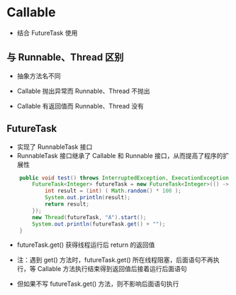 # Callable

- 结合 FutureTask 使用



## 与 Runnable、Thread 区别

- 抽象方法名不同
- Callable 抛出异常而 Runnable、Thread 不抛出 

- Callable 有返回值而 Runnable、Thread 没有



## FutureTask

- 实现了 RunnableTask 接口
- RunnableTask 接口继承了 Callable 和 Runnable 接口，从而提高了程序的扩展性

```java
	public void test() throws InterruptedException, ExecutionException {
		FutureTask<Integer> futureTask = new FutureTask<Integer>(() -> {
			int result = (int) ( Math.random() * 100 );
			System.out.println(result);
			return result;
		});
		new Thread(futureTask, "A").start();
		System.out.println(futureTask.get() + "");
	}
```

- futureTask.get() 获得线程运行后 return 的返回值

- 注：遇到 get() 方法时，futureTask.get() 所在线程阻塞，后面语句不再执行，等 Callable 方法执行结束得到返回值后接着运行后面语句
- 但如果不写 futureTask.get() 方法，则不影响后面语句执行